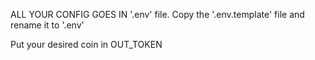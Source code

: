 ALL YOUR CONFIG GOES IN '.env' file. Copy the '.env.template' file and rename it to '.env'

Put your desired coin in OUT_TOKEN